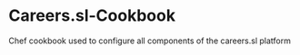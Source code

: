 Careers.sl-Cookbook
===================

Chef cookbook used to configure all components of the careers.sl platform
